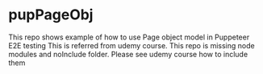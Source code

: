 # pupPageObj
This repo shows example of how to use Page object model in Puppeteer E2E testing
This is referred from udemy course. 
This repo is missing node modules and noInclude folder. Please see udemy course how to include them
